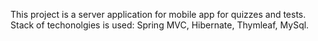 This project is a server application for mobile app for quizzes and tests. 
Stack of techonolgies is used: Spring MVC, Hibernate, Thymleaf, MySql.
